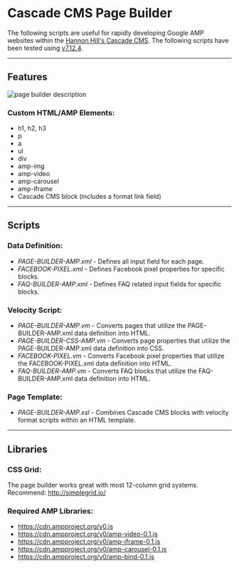 # Cascade CMS Page Builder
The following scripts are useful for rapidly developing Google AMP websites within the [Hannon Hill's Cascade CMS](https://www.hannonhill.com/products/cascade-cms/index.html). The following scripts have been tested using [v7.12.4](https://www.hannonhill.com/cascadeserver/releases/7.12.4/index.html?utm_medium=rss).

------------

## Features

![page builder description](https://raw.githubusercontent.com/doppl3r/page-builder-amp/master/assets/page-builder-description.png)

### Custom HTML/AMP Elements:
  - h1, h2, h3
  - p
  - a
  - ul
  - div
  - amp-img
  - amp-video
  - amp-carousel
  - amp-iframe
  - Cascade CMS block (includes a format link field)

------------

## Scripts

### Data Definition:
  - *PAGE-BUILDER-AMP.xml* - Defines all input field for each page.
  - *FACEBOOK-PIXEL.xml* - Defines Facebook pixel properties for specific blocks.
  - *FAQ-BUILDER-AMP.xml* - Defines FAQ related input fields for specific blocks.

### Velocity Script:
  - *PAGE-BUILDER-AMP.vm* - Converts pages that utilize the PAGE-BUILDER-AMP.xml data definition into HTML.
  - *PAGE-BUILDER-CSS-AMP.vm* - Converts page properties that utilize the PAGE-BUILDER-AMP.xml data definition into CSS.
  - *FACEBOOK-PIXEL.vm* - Converts Facebook pixel properties that utilize the FACEBOOK-PIXEL.xml data definition into HTML.
  - *FAQ-BUILDER-AMP.vm* - Converts FAQ blocks that utilize the FAQ-BUILDER-AMP.xml data definition into HTML.

### Page Template:
  - *PAGE-BUILDER-AMP.xsl* - Combines Cascade CMS blocks with velocity format scripts within an HTML template.

------------

## Libraries

### CSS Grid:
The page builder works great with most 12-column grid systems. Recommend: http://simplegrid.io/

### Required AMP Libraries:
  - https://cdn.ampproject.org/v0.js
  - https://cdn.ampproject.org/v0/amp-video-0.1.js
  - https://cdn.ampproject.org/v0/amp-iframe-0.1.js
  - https://cdn.ampproject.org/v0/amp-carousel-0.1.js
  - https://cdn.ampproject.org/v0/amp-bind-0.1.js
